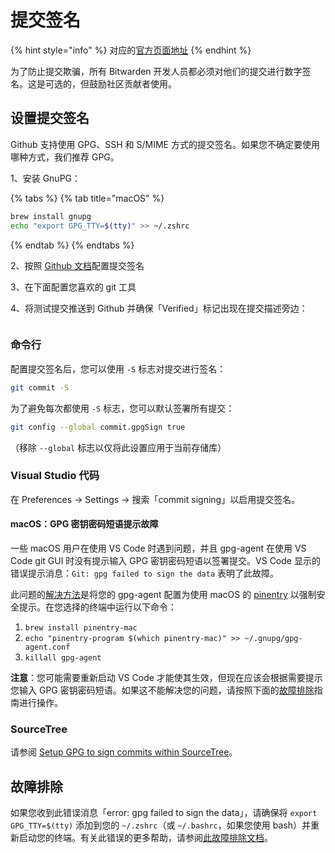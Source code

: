 # 提交签名

{% hint style="info" %}
对应的[官方页面地址](https://contributing.bitwarden.com/contributing/commit-signing)
{% endhint %}

为了防止提交欺骗，所有 Bitwarden 开发人员都必须对他们的提交进行数字签名。这是可选的，但鼓励社区贡献者使用。

## 设置提交签名 <a href="#setting-up-commit-signing" id="setting-up-commit-signing"></a>

Github 支持使用 GPG、SSH 和 S/MIME 方式的提交签名。如果您不确定要使用哪种方式，我们推荐 GPG。

1、安装 GnuPG：

{% tabs %}
{% tab title="macOS" %}
```bash
brew install gnupg
echo "export GPG_TTY=$(tty)" >> ~/.zshrc
```
{% endtab %}
{% endtabs %}

2、按照 [Github 文档](https://docs.github.com/en/authentication/managing-commit-signature-verification/about-commit-signature-verification)配置提交签名

3、在下面配置您喜欢的 git 工具

4、将测试提交推送到 Github 并确保「Verified」标记出现在提交描述旁边：

<figure><img src="https://contributing.bitwarden.com/assets/images/commit-signing-bd1537917a2ce059f7bdff988017b829.png" alt=""><figcaption></figcaption></figure>

### 命令行 <a href="#command-line" id="command-line"></a>

配置提交签名后，您可以使用 `-S` 标志对提交进行签名：

```bash
git commit -S
```

为了避免每次都使用 `-S` 标志，您可以默认签署所有提交：

```bash
git config --global commit.gpgSign true 
```

（移除 `--global` 标志以仅将此设置应用于当前存储库）

### Visual Studio 代码 <a href="#visual-studio-code" id="visual-studio-code"></a>

在 Preferences -> Settings -> 搜索「commit signing」以启用提交签名。

#### macOS：GPG 密钥密码短语提示故障 <a href="#macos-gpg-key-passphrase-prompt-issue" id="macos-gpg-key-passphrase-prompt-issue"></a>

一些 macOS 用户在使用 VS Code 时遇到问题，并且 gpg-agent 在使用 VS Code git GUI 时没有提示输入 GPG 密钥密码短语以签署提交。VS Code 显示的错误提示消息：`Git: gpg failed to sign the data` 表明了此故障。

此问题的[解决方法](https://github.com/microsoft/vscode/issues/43809#issuecomment-828773909)是将您的 gpg-agent 配置为使用 macOS 的 [pinentry](https://www.gnupg.org/related\_software/pinentry/index.html) 以强制安全提示。在您选择的终端中运行以下命令：

1. `brew install pinentry-mac`
2. `echo "pinentry-program $(which pinentry-mac)" >> ~/.gnupg/gpg-agent.conf`
3. `killall gpg-agent`

**注意**：您可能需要重新启动 VS Code 才能使其生效，但现在应该会根据需要提示您输入 GPG 密钥密码短语。如果这不能解决您的问题，请按照下面的[故障排除](commit-signing.md#troubleshooting)指南进行操作。

### SourceTree <a href="#sourcetree" id="sourcetree"></a>

请参阅 [Setup GPG to sign commits within SourceTree](https://confluence.atlassian.com/sourcetreekb/setup-gpg-to-sign-commits-within-sourcetree-765397791.html)。

## 故障排除 <a href="#troubleshooting" id="troubleshooting"></a>

如果您收到此错误消息「error: gpg failed to sign the data」，请确保将 `export GPG_TTY=$(tty)` 添加到您的 `~/.zshrc`（或 `~/.bashrc`，如果您使用 bash）并重新启动您的终端。有关此错误的更多帮助，请参阅[此故障排除文档](https://gist.github.com/paolocarrasco/18ca8fe6e63490ae1be23e84a7039374)。
